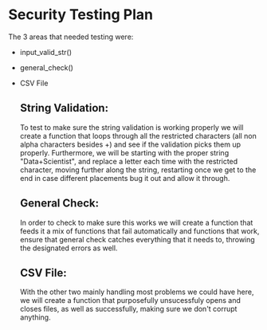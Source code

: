 # Security Testing Plan
The 3 areas that needed testing were:
- input_valid_str()
- general_check()
- CSV File

  ## String Validation:
  To test to make sure the string validation is working properly we will create a function that loops through all the restricted characters (all non alpha characters besides +) and see if the validation picks them up properly. Furthermore, we will be starting with the proper string "Data+Scientist", and replace a letter each time with the restricted character, moving further along the string, restarting once we get to the end in case different placements bug it out and allow it through.

  ## General Check:
  In order to check to make sure this works we will create a function that feeds it a mix of functions that fail automatically and functions that work, ensure that general check catches everything that it needs to, throwing the designated errors as well.

  ## CSV File:
  With the other two mainly handling most problems we could have here, we will create a function that purposefully unsucessfuly opens and closes files, as well as successfully, making sure we don't corrupt anything.
